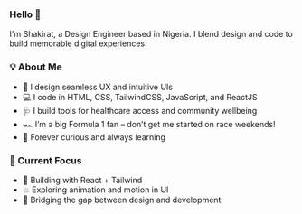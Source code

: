 ### Hello 👋

I'm Shakirat, a Design Engineer based in Nigeria.
I blend design and code to build memorable digital experiences.  

### 💡 About Me

- 🎨 I design seamless UX and intuitive UIs
- 💻 I code in HTML, CSS, TailwindCSS, JavaScript, and ReactJS
- 🩺 I build tools for healthcare access and community wellbeing
- 🏎️ I’m a big Formula 1 fan – don’t get me started on race weekends!
- 🧠 Forever curious and always learning

### 🔭 Current Focus
- 🧩 Building with React + Tailwind
- 💥 Exploring animation and motion in UI
- 🧬 Bridging the gap between design and development

